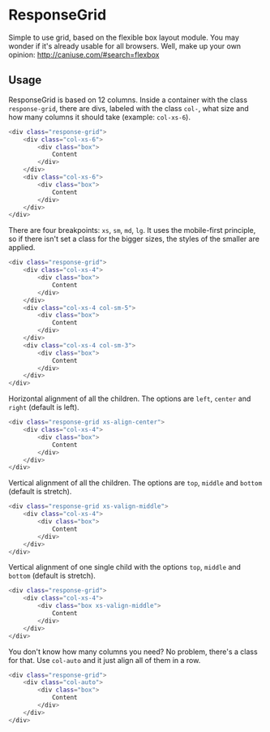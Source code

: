 ResponseGrid
============

Simple to use grid, based on the flexible box layout module. You may wonder if it's already usable for all browsers. Well, make up your own opinion: http://caniuse.com/#search=flexbox

Usage
--------------------------------------
ResponseGrid is based on 12 columns. Inside a container with the class `response-grid`, there are divs, labeled with the class `col-`, what size and how many columns it should take (example: `col-xs-6`).

```bash
<div class="response-grid">
    <div class="col-xs-6">
        <div class="box">
            Content
        </div>
    </div>
    <div class="col-xs-6">
        <div class="box">
            Content
        </div>
    </div>
</div>
```

There are four breakpoints: `xs`, `sm`, `md`, `lg`. It uses the mobile-first principle, so if there isn't set a class for the bigger sizes, the styles of the smaller are applied. 

```bash
<div class="response-grid">
    <div class="col-xs-4">
        <div class="box">
            Content
        </div>
    </div>
    <div class="col-xs-4 col-sm-5">
        <div class="box">
            Content
        </div>
    </div>
    <div class="col-xs-4 col-sm-3">
        <div class="box">
            Content
        </div>
    </div>    
</div>
```

Horizontal alignment of all the children. The options are `left`, `center` and `right` (default is left). 
```bash
<div class="response-grid xs-align-center">
    <div class="col-xs-4">
        <div class="box">
            Content
        </div>
    </div>   
</div>
```

Vertical alignment of all the children. The options are `top`, `middle` and `bottom` (default is stretch). 
```bash
<div class="response-grid xs-valign-middle">
    <div class="col-xs-4">
        <div class="box">
            Content
        </div>
    </div>   
</div>
```

Vertical alignment of one single child with the options `top`, `middle` and `bottom` (default is stretch).
```bash
<div class="response-grid">
    <div class="col-xs-4">
        <div class="box xs-valign-middle">
            Content
        </div>
    </div>   
</div>
```

You don't know how many columns you need? No problem, there's a class for that. Use `col-auto` and it just align all of them in a row.
```bash
<div class="response-grid">
    <div class="col-auto">
        <div class="box">
            Content
        </div>
    </div>   
</div>
```